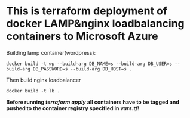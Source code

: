 # This is terraform deployment of docker LAMP&nginx loadbalancing containers to Microsoft Azure
Building lamp container(wordpress):
```
docker build -t wp --build-arg DB_NAME=s --build-arg DB_USER=s --build-arg DB_PASSWORD=s --build-arg DB_HOST=s .
```
Then build nginx loadbalancer
```
docker build -t lb .
```
**Before running _terraform apply_ all containers have to be tagged and pushed to the container registry specified in _vars.tf_!**
